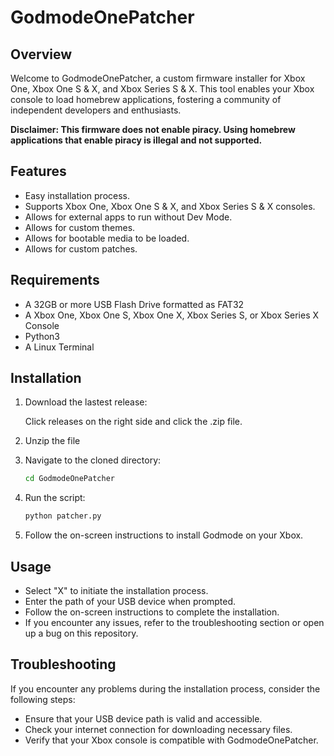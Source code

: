 # GodmodeOnePatcher

## Overview

Welcome to GodmodeOnePatcher, a custom firmware installer for Xbox One, Xbox One S & X, and Xbox Series S & X. This tool enables your Xbox console to load homebrew applications, fostering a community of independent developers and enthusiasts.

**Disclaimer: This firmware does not enable piracy. Using homebrew applications that enable piracy is illegal and not supported.**


## Features

- Easy installation process.
- Supports Xbox One, Xbox One S & X, and Xbox Series S & X consoles.
- Allows for external apps to run without Dev Mode.
- Allows for custom themes.
- Allows for bootable media to be loaded.
- Allows for custom patches.

## Requirements
 - A 32GB or more USB Flash Drive formatted as FAT32
 - A Xbox One, Xbox One S, Xbox One X, Xbox Series S, or Xbox Series X Console
 - Python3
 - A Linux Terminal

## Installation

1. Download the lastest release:

    Click releases on the right side and click the .zip file.

2. Unzip the file
    
3. Navigate to the cloned directory:

    ```bash
    cd GodmodeOnePatcher
    ```

4. Run the script:

    ```bash
    python patcher.py
    ```

5. Follow the on-screen instructions to install Godmode on your Xbox.

## Usage

- Select "X" to initiate the installation process.
- Enter the path of your USB device when prompted.
- Follow the on-screen instructions to complete the installation.
- If you encounter any issues, refer to the troubleshooting section or open up a bug on this repository.

## Troubleshooting

If you encounter any problems during the installation process, consider the following steps:

- Ensure that your USB device path is valid and accessible.
- Check your internet connection for downloading necessary files.
- Verify that your Xbox console is compatible with GodmodeOnePatcher.
